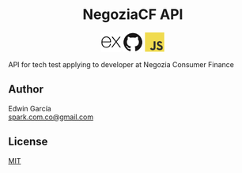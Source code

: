 <h1 align="center">NegoziaCF API</h1>

<p align="center">
  <img
    src="https://raw.githubusercontent.com/devicons/devicon/2809b567852a4648062a2d3e7c1c531367458c0b/icons/express/express-original.svg"
    alt="express" width="40" height="40"
  />
  <img
    src="https://raw.githubusercontent.com/devicons/devicon/2809b567852a4648062a2d3e7c1c531367458c0b/icons/github/github-original.svg"
    alt="github" width="40" height="40"
  />
  <img
    src="https://raw.githubusercontent.com/devicons/devicon/2809b567852a4648062a2d3e7c1c531367458c0b/icons/javascript/javascript-original.svg"
    alt="javascript" width="40" height="40"
  />
</p>

API for tech test applying to developer at Negozia Consumer Finance

## Author

Edwin García  
spark.com.co@gmail.com

## License

[MIT](./LICENSE)
